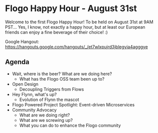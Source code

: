 # Flogo Happy Hour - August 31st
Welcome to the first Flogo Happy Hour! To be held on August 31st at 9AM PST... Yes, I know, not exactly a happy hour, but at least our European friends can enjoy a fine beverage of their choice! :)

Google Hangout: https://hangouts.google.com/hangouts/_/et7wlxpujrd3jblegyia4agggye

## Agenda
- Wait, where is the beer? What are we doing here?
  * What has the Flogo OSS team been up to?
- Open Design
  * Decoupling Triggers from Flows
- Hey Flynn, what's up?
  * Evolution of Flynn the mascot
- Flogo Powered Project Spotlight: Event-driven Microservices
- Community Advocacy
  * What are we doing right?
  * What are we screwing up?
  * What you can do to enhance the Flogo community
